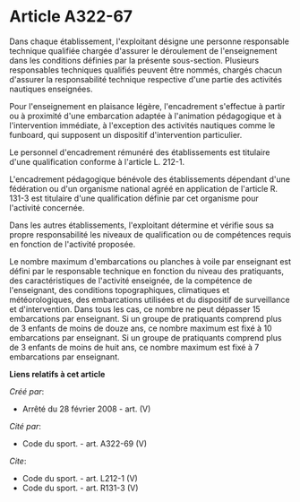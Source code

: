 # Article A322-67

Dans chaque établissement, l'exploitant désigne une personne responsable technique qualifiée chargée d'assurer le déroulement
de l'enseignement dans les conditions définies par la présente sous-section. Plusieurs responsables techniques qualifiés
peuvent être nommés, chargés chacun d'assurer la responsabilité technique respective d'une partie des activités nautiques
enseignées. 

Pour l'enseignement en plaisance légère, l'encadrement s'effectue à partir ou à proximité d'une embarcation adaptée à
l'animation pédagogique et à l'intervention immédiate, à l'exception des activités nautiques comme le funboard, qui supposent
un dispositif d'intervention particulier. 

Le personnel d'encadrement rémunéré des établissements est titulaire d'une qualification conforme à l'article L. 212-1.

L'encadrement pédagogique bénévole des établissements dépendant d'une fédération ou d'un organisme national agréé en
application de l'article R. 131-3 est titulaire d'une qualification définie par cet organisme pour l'activité concernée. 

Dans les autres établissements, l'exploitant détermine et vérifie sous sa propre responsabilité les niveaux de qualification
ou de compétences requis en fonction de l'activité proposée. 

Le nombre maximum d'embarcations ou planches à voile par enseignant est défini par le responsable technique en fonction du
niveau des pratiquants, des caractéristiques de l'activité enseignée, de la compétence de l'enseignant, des conditions
topographiques, climatiques et météorologiques, des embarcations utilisées et du dispositif de surveillance et
d'intervention. Dans tous les cas, ce nombre ne peut dépasser 15 embarcations par enseignant. Si un groupe de pratiquants
comprend plus de 3 enfants de moins de douze ans, ce nombre maximum est fixé à 10 embarcations par enseignant. Si un groupe
de pratiquants comprend plus de 3 enfants de moins de huit ans, ce nombre maximum est fixé à 7 embarcations par enseignant.

**Liens relatifs à cet article**

_Créé par_:

  - Arrêté du 28 février 2008 - art. (V)

_Cité par_:

  - Code du sport. - art. A322-69 (V)

_Cite_:

  - Code du sport. - art. L212-1 (V)
  - Code du sport. - art. R131-3 (V)
